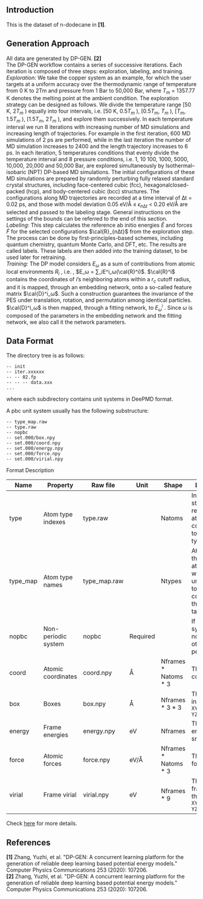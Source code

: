 ## Introduction

This is the dataset of n-dodecane in **[1]**. 

## Generation Approach
All data are generated by DP-GEN. **[2]**  
The DP-GEN workflow contains a series of successive iterations. Each iteration is composed of three steps: exploration, labeling, and training.  
*Exploration:* We take the copper system as an example, for which the user targets at a uniform accuracy over the thermodynamic range of temperature from 0 K to 2Tm and pressure from 1 Bar to 50,000 Bar, where $T_m$ = 1357.77 K denotes the melting point at the ambient condition. The exploration strategy can be designed as follows. We divide the temperature range [50 K, 2$T_m$ ) equally into four intervals, i.e. [50 K, 0.5$T_m$ ), [0.5$T_m$, $T_m$ ), [$T_m$, 1.5$T_m$ ), [1.5$T_m$, 2$T_m$ ), and explore them successively. In each temperature interval we run 8 iterations with increasing number of MD simulations and increasing length of trajectories. For example in the first iteration, 600 MD simulations of 2 ps are performed, while in the last iteration the number of MD simulation increases to 2400 and the length trajectory increases to 6 ps. In each iteration, 5  temperatures conditions that evenly divide the temperature interval and 8 pressure conditions, i.e. 1, 10 100, 1000, 5000, 10,000, 20,000 and 50,000 Bar, are explored simultaneously by Isothermal–isobaric (NPT) DP-based MD simulations. The initial configurations of these MD simulations are prepared by randomly perturbing fully relaxed standard crystal structures, including face-centered cubic (fcc), hexagonalclosed-packed (hcp), and body-centered cubic (bcc) structures. The configurations along MD trajectories are recorded at a time interval of ∆t = 0.02 ps, and those with model deviation 0.05 eV/Å ≤ $ϵ_{n∆t}$ < 0.20 eV/Å are selected and passed to the labeling stage. General instructions on the settings of the bounds can be referred to the end of this section.  
*Labeling:* This step calculates the reference ab initio energies $\tilde{E}$ and forces $\tilde{F}$ for the selected configurations $\cal{R}_{n∆t}$ from the exploration step. The process can be done by first-principles-based schemes, including quantum chemistry, quantum Monte Carlo, and DFT, etc. The results are called labels. These labels are then added into the training dataset, to be used later for retraining.  
*Training:* The DP model considers $E_ω$ as a sum of contributions from atomic local environments $R_i$ , i.e. , $E_ω = ∑_iE^i_ω(\cal{R}^i)$. $\cal{R}^i$ contains the coordinates of $i$’s neighboring atoms within a $r_c$ cutoff radius, and it is mapped, through an embedding network, onto a so-called feature matrix $\cal{D}^i_ω$. Such a construction guarantees the invariance of the PES under translation, rotation, and permutation among identical particles. $\cal{D}^i_ω$ is then mapped, through a fitting network, to $E^i_ω$ . Since $ω$ is composed of the parameters in the embedding network and the fitting network, we also call it the network parameters.

## Data Format

The directory tree is as follows:

```
-- init
-- iter.xxxxxx
-- -- 02.fp
-- -- -- data.xxx
...
```

where each subdirectory contains unit systems in DeePMD format.

A pbc unit system usually has the following substructure:

```
-- type_map.raw
-- type.raw
-- nopbc
-- set.000/box.npy
-- set.000/coord.npy
-- set.000/energy.npy
-- set.000/force.npy
-- set.000/virial.npy
```

Format Description

| Name     | Property           | Raw file     | Unit | Shape                  | Description                                                  |
| -------- | ------------------ | ------------ | ---- | ---------------------- | ------------------------------------------------------------ |
| type     | Atom type indexes  | type.raw     |      | Natoms                 | Integers that start with 0, represent the atomic type corresponding to type_map.raw |
| type_map | Atom type names    | type_map.raw |      | Ntypes                 | Atom names that map to atom type, which is unnecessart to be contained in the periodic table |
| nopbc    | Non-periodic system| nopbc        |Required|                      |If True, this system is non-periodic; otherwise it's periodic |
| coord    | Atomic coordinates | coord.npy    | Å    | Nframes \* Natoms \* 3 | The atomic coordinates                                       |
| box      | Boxes              | box.npy      | Å    | Nframes \* 3 \* 3      | The box axes in the order `XX XY XZ YX YY YZ ZX ZY ZZ`       |
| energy   | Frame energies     | energy.npy   | eV   | Nframes                | The potential energy of snapshot                             |
| force    | Atomic forces      | force.npy    | eV/Å | Nframes \* Natoms \* 3 | The atomic forces                                            |
| virial   | Frame virial       | virial.npy   | eV   | Nframes * 9            | The virial frames are in the order `XX XY XZ YX YY YZ ZX ZY ZZ` |

Check [here](https://github.com/deepmodeling/deepmd-kit/blob/master/doc/data/system.md) for more details.

## References
**[1]** Zhang, Yuzhi, et al. "DP-GEN: A concurrent learning platform for the generation of reliable deep learning based potential energy models." Computer Physics Communications 253 (2020): 107206.  
**[2]** Zhang, Yuzhi, et al. "DP-GEN: A concurrent learning platform for the generation of reliable deep learning based potential energy models." Computer Physics Communications 253 (2020): 107206.


